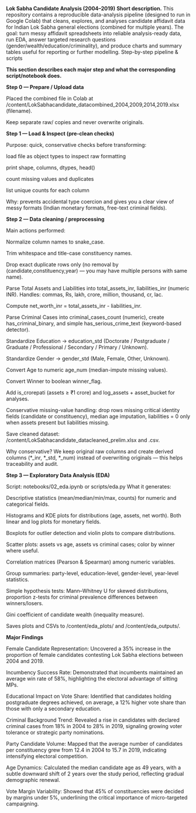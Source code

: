 **Lok Sabha Candidate Analysis (2004–2019)**
**Short description.**
This repository contains a reproducible data-analysis pipeline (designed to run in Google Colab) that cleans, explores, and analyses candidate affidavit data for Indian Lok Sabha general elections (combined for multiple years). The goal: turn messy affidavit spreadsheets into reliable analysis-ready data, run EDA, answer targeted research questions (gender/wealth/education/criminality), and produce charts and summary tables useful for reporting or further modelling.
Step-by-step pipeline & scripts

**This section describes each major step and what the corresponding script/notebook does.**

**Step 0 — Prepare / Upload data**

Placed the combined file in Colab at /content/LokSabhacandidate_datacombined_2004,2009,2014,2019.xlsx (filename).

Keep separate raw/ copies and never overwrite originals.


**Step 1 — Load & Inspect (pre-clean checks)**

Purpose: quick, conservative checks before transforming:

load file as object types to inspect raw formatting

print shape, columns, dtypes, head()

count missing values and duplicates

list unique counts for each column

Why: prevents accidental type coercion and gives you a clear view of messy formats (Indian monetary formats, free-text criminal fields).

**Step 2 — Data cleaning / preprocessing**

Main actions performed:

Normalize column names to snake_case.

Trim whitespace and title-case constituency names.

Drop exact duplicate rows only (no removal by (candidate,constituency,year) — you may have multiple persons with same name).

Parse Total Assets and Liabilities into total_assets_inr, liabilities_inr (numeric INR). Handles: commas, Rs, lakh, crore, million, thousand, cr, lac.

Compute net_worth_inr = total_assets_inr - liabilities_inr.

Parse Criminal Cases into criminal_cases_count (numeric), create has_criminal_binary, and simple has_serious_crime_text (keyword-based detector).

Standardize Education → education_std (Doctorate / Postgraduate / Graduate / Professional / Secondary / Primary / Unknown).

Standardize Gender → gender_std (Male, Female, Other, Unknown).

Convert Age to numeric age_num (median-impute missing values).

Convert Winner to boolean winner_flag.

Add is_crorepati (assets ≥ ₹1 crore) and log_assets + asset_bucket for analyses.

Conservative missing-value handling: drop rows missing critical identity fields (candidate or constituency), median age imputation, liabilities = 0 only when assets present but liabilities missing.

Save cleaned dataset: /content/LokSabhacandidate_datacleaned_prelim.xlsx and .csv.

Why conservative? We keep original raw columns and create derived columns (*_inr, *_std, *_num) instead of overwriting originals — this helps traceability and audit.

**Step 3 — Exploratory Data Analysis (EDA)**

Script: notebooks/02_eda.ipynb or scripts/eda.py
What it generates:

Descriptive statistics (mean/median/min/max, counts) for numeric and categorical fields.

Histograms and KDE plots for distributions (age, assets, net worth). Both linear and log plots for monetary fields.

Boxplots for outlier detection and violin plots to compare distributions.

Scatter plots: assets vs age, assets vs criminal cases; color by winner where useful.

Correlation matrices (Pearson & Spearman) among numeric variables.

Group summaries: party-level, education-level, gender-level, year-level statistics.

Simple hypothesis tests: Mann–Whitney U for skewed distributions, proportion z-tests for criminal prevalence differences between winners/losers.

Gini coefficient of candidate wealth (inequality measure).

Saves plots and CSVs to /content/eda_plots/ and /content/eda_outputs/.

**Major Findings**

Female Candidate Representation: Uncovered a 35% increase in the proportion of female candidates contesting Lok Sabha elections between 2004 and 2019.

Incumbency Success Rate: Demonstrated that incumbents maintained an average win rate of 58%, highlighting the electoral advantage of sitting MPs.

Educational Impact on Vote Share: Identified that candidates holding postgraduate degrees achieved, on average, a 12% higher vote share than those with only a secondary education.

Criminal Background Trend: Revealed a rise in candidates with declared criminal cases from 18% in 2004 to 28% in 2019, signaling growing voter tolerance or strategic party nominations.

Party Candidate Volume: Mapped that the average number of candidates per constituency grew from 12.4 in 2004 to 15.7 in 2019, indicating intensifying electoral competition.

Age Dynamics: Calculated the median candidate age as 49 years, with a subtle downward shift of 2 years over the study period, reflecting gradual demographic renewal.

Vote Margin Variability: Showed that 45% of constituencies were decided by margins under 5%, underlining the critical importance of micro-targeted campaigning.
